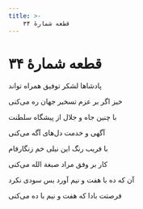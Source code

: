 ```yaml
---
title: >-
    قطعه شمارهٔ ۳۴
---
```

# قطعه شمارهٔ ۳۴

<div class="b" id="bn1"><div class="m1"><p>پادشاها لشکر توفیق همراه تواند</p></div>
<div class="m2"><p>خیز اگر بر عزم تسخیر جهان ره می‌کنی</p></div></div>
<div class="b" id="bn2"><div class="m1"><p>با چنین جاه و جلال از پیشگاه سلطنت</p></div>
<div class="m2"><p>آگهی و خدمت دل‌های آگه می‌کنی</p></div></div>
<div class="b" id="bn3"><div class="m1"><p>با فریب رنگ این نیلی خم زنگارفام</p></div>
<div class="m2"><p>کار بر وفق مراد صبغة الله می‌کنی</p></div></div>
<div class="b" id="bn4"><div class="m1"><p>آن که ده با هفت و نیم آورد بس سودی نکرد</p></div>
<div class="m2"><p>فرصتت بادا که هفت و نیم با ده می‌کنی</p></div></div>
